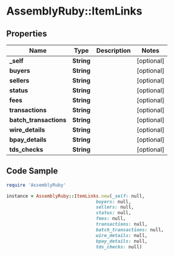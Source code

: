 # AssemblyRuby::ItemLinks

## Properties

Name | Type | Description | Notes
------------ | ------------- | ------------- | -------------
**_self** | **String** |  | [optional] 
**buyers** | **String** |  | [optional] 
**sellers** | **String** |  | [optional] 
**status** | **String** |  | [optional] 
**fees** | **String** |  | [optional] 
**transactions** | **String** |  | [optional] 
**batch_transactions** | **String** |  | [optional] 
**wire_details** | **String** |  | [optional] 
**bpay_details** | **String** |  | [optional] 
**tds_checks** | **String** |  | [optional] 

## Code Sample

```ruby
require 'AssemblyRuby'

instance = AssemblyRuby::ItemLinks.new(_self: null,
                                 buyers: null,
                                 sellers: null,
                                 status: null,
                                 fees: null,
                                 transactions: null,
                                 batch_transactions: null,
                                 wire_details: null,
                                 bpay_details: null,
                                 tds_checks: null)
```


